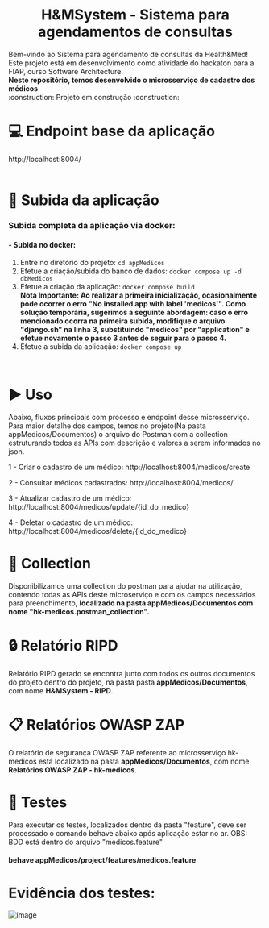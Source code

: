 <h1 align="center"> H&MSystem - Sistema para agendamentos de consultas </h1>
Bem-vindo ao Sistema para agendamento de consultas da Health&Med! Este projeto está em desenvolvimento como atividade do hackaton para a FIAP, curso Software Architecture.	
<br/>
<b>Neste repositório, temos desenvolvido o microsserviço de cadastro dos médicos</b>
<br/>
:construction: Projeto em construção :construction:
<br/>

# :computer: Endpoint base da aplicação
http://localhost:8004/
<br/>
<br/>

# :hammer: Subida da aplicação
### Subida completa da aplicação via docker:

#### - Subida no docker:
1. Entre no diretório do projeto: `cd appMedicos`
2. Efetue a criação/subida do banco de dados: `docker compose up -d dbMedicos`
3. Efetue a criação da aplicação: `docker compose build`                                                                                                                                                                                                                                                     
      <b>Nota Importante:
      Ao realizar a primeira inicialização, ocasionalmente pode ocorrer o erro "No installed app with label 'medicos'". Como solução temporária, sugerimos a seguinte abordagem: caso o erro mencionado ocorra na primeira subida, modifique o arquivo "django.sh" na linha       3, substituindo "medicos" por "application" e efetue novamente o passo 3 antes de seguir para o passo 4.</b>
4. Efetue a subida da aplicação: `docker compose up`
<br/>
  
# :arrow_forward: Uso 
Abaixo, fluxos principais com processo e endpoint desse microsserviço. Para maior detalhe dos campos, temos no projeto(Na pasta appMedicos/Documentos) o arquivo do Postman com a collection estruturando todos as APIs com descrição e valores a serem informados no json.

1 - Criar o cadastro de um médico: http://localhost:8004/medicos/create

2 - Consultar médicos cadastrados: http://localhost:8004/medicos/

3 - Atualizar cadastro de um médico: http://localhost:8004/medicos/update/{id_do_medico}

4 - Deletar o cadastro de um médico: http://localhost:8004/medicos/delete/{id_do_medico}

# :page_with_curl: Collection
Disponibilizamos uma collection do postman para ajudar na utilização, contendo todas as APIs deste microserviço e com os campos necessários para preenchimento, <b>localizado na pasta appMedicos/Documentos com nome "hk-medicos.postman_collection".</b>

# :lock: Relatório RIPD
Relatório RIPD gerado se encontra junto com todos os outros documentos do projeto dentro do projeto, na pasta pasta **appMedicos/Documentos**, com nome **H&MSystem - RIPD**.

# :clipboard: Relatórios OWASP ZAP
O relatório de segurança OWASP ZAP referente ao microsserviço hk-medicos está localizado na pasta **appMedicos/Documentos**, com nome **Relatórios OWASP ZAP - hk-medicos**.

# :test_tube: Testes
Para executar os testes, localizados dentro da pasta "feature", deve ser processado o comando behave abaixo após aplicação estar no ar.
OBS: BDD está dentro do arquivo "medicos.feature"

#### behave appMedicos/project/features/medicos.feature

# Evidência dos testes:

![image](https://github.com/user-attachments/assets/6a44a78b-61cb-4bdf-b416-a7027ff8ba5c)
